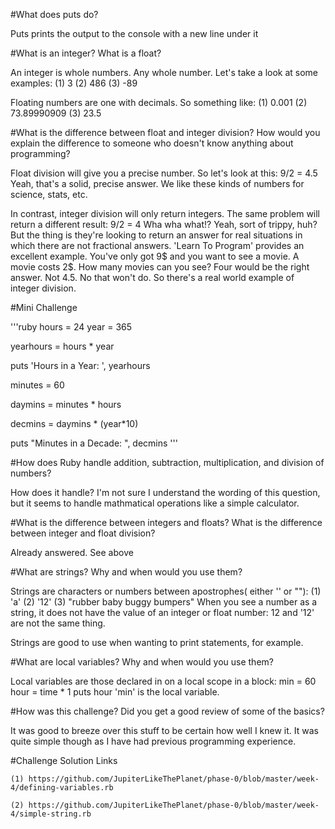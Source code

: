 #What does puts do?

Puts prints the output to the console with a new line under it

#What is an integer? What is a float?

An integer is whole numbers.  Any whole number.  Let's take a look at some examples:
    (1) 3
    (2) 486
    (3) -89

Floating numbers are one with decimals. So something like:
    (1) 0.001
    (2) 73.89990909
    (3) 23.5

#What is the difference between float and integer division? How would you explain the difference to someone who doesn't know anything about programming?

Float division will give you a precise number.  So let's look at this:
    9/2 = 4.5
Yeah, that's a solid, precise answer.  We like these kinds of numbers for science, stats, etc.

In contrast, integer division will only return integers.  The same problem will return a different result:
    9/2 = 4
Wha wha what!?  Yeah, sort of trippy, huh?  But the thing is they're looking to return an answer for real situations in which there are not fractional answers.  'Learn To Program' provides an excellent example.  You've only got 9$ and you want to see a movie.  A movie costs 2$.  How many movies can you see? Four would be the right answer.  Not 4.5.  No that won't do.  So there's a real world example of integer division.

#Mini Challenge

'''ruby
hours = 24
year = 365

yearhours = hours * year

puts 'Hours in a Year: ', yearhours

minutes = 60

daymins = minutes * hours

decmins = daymins * (year*10)

puts "Minutes in a Decade: ", decmins
'''

#How does Ruby handle addition, subtraction, multiplication, and division of numbers?

How does it handle? I'm not sure I understand the wording of this question, but it seems to handle mathmatical operations like a simple calculator.

#What is the difference between integers and floats? What is the difference between integer and float division?

Already answered. See above

#What are strings? Why and when would you use them?

Strings are characters or numbers between apostrophes( either '' or ""):
    (1) 'a'
    (2) '12'
    (3) "rubber baby buggy bumpers"
When you see a number as a string, it does not have the value of an integer or float number: 12 and '12' are not the same thing.

Strings are good to use when wanting to print statements, for example.

#What are local variables? Why and when would you use them?

Local variables are those declared in on a local scope in a block:
    min = 60
    hour = time * 1
    puts hour
'min' is the local variable.

#How was this challenge? Did you get a good review of some of the basics?

It was good to breeze over this stuff to be certain how well I knew it. It was quite simple though as I have had previous programming experience.

#Challenge Solution Links

    (1) https://github.com/JupiterLikeThePlanet/phase-0/blob/master/week-4/defining-variables.rb

    (2) https://github.com/JupiterLikeThePlanet/phase-0/blob/master/week-4/simple-string.rb